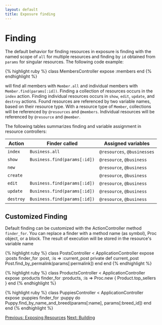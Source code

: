 ```yaml
---
layout: default
title: Exposure finding
---
```


Finding
========

The default behavior for finding resources in exposure is finding with the named scope of `all` for multiple resources and finding by `id` obtained from `params` for singular resources.  The following code example:

{% highlight ruby %}
class MembersController
  expose :members
end
{% endhighlight %}

will find all members with `Member.all` and individual members with `Member.find(params[:id])`.  Finding a collection of resources occurs in the `index` action. Finding individual resources occurs in `show`, `edit`, `update`, and `destroy` actions.  Found resources are referenced by two variable names, based on their resource type.  With a resource type of `Member`, collections will be referenced by `@resources` and `@members`.  Individual resources will be referenced by `@resource` and `@member`.

The following tables summarizes finding and variable assignment in resource controllers:  

Action | Finder called                | Assigned variables
-------|------------------------------|--------------------
`index`| `Business.all`               | `@resources`, `@businesses`
`show` | `Business.find(params[:id])` | `@resource`, `@business`
`new`  |                              | `@resource`, `@business`
`create` |                            | `@resource`, `@business`
`edit` | `Business.find(params[:id])` | `@resource`, `@business`
`update` | `Business.find(params[:id])` | `@resource`, `@business`
`destroy`| `Business.find(params[:id])` | `@resource`, `@business`

Customized Finding
------------------
Default finding can be customized with the ActionController method `finder_for`. You can replace a finder with a method name (as symbol), Proc object, or a block.  The result of execution will be stored in the resource's variable name

{% highlight ruby %}
class PostsController < ApplicationController
  expose :posts
  finder_for :post, :is => :current_post
  private
    def current_post
      Post.find_by_permalink(params[:permalink])
    end
end
{% endhighlight %}

{% highlight ruby %}
class ProductsController < ApplicationController
  expose :products
  finder_for :products, :is => Proc.new { Product.top_sellers  }
end
{% endhighlight %}

{% highlight ruby %}
class PuppiesController < ApplicationController
  expose :puppies
  finder_for :puppy do
    Puppy.find_by_name_and_breed(params[:name], params[:breed_id])
  end
end
{% endhighlight %}

[Previous: Exposing Resources](exposing.html) [Next: Building](building.html)
  